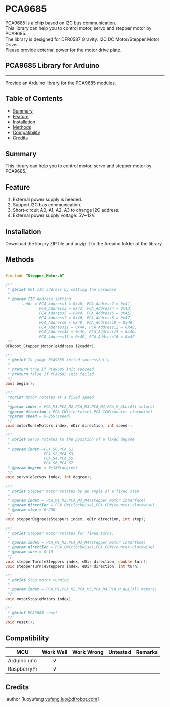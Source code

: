 # PCA9685


PCA9685 is a chip based on I2C bus communication.<br>
This library can help you to control motor, servo and stepper motor by PCA9685.<br>
The library is designed for DFR0587 Gravity: I2C DC Motor/Stepper Motor Driver.<br>
Please provide external power for the motor drive plate.<br>

## PCA9685 Library for Arduino
---------------------------------------------------------
Provide an Arduino library for the PCA9685 modules.

## Table of Contents

* [Summary](#summary)
* [Feature](#feature)
* [Installation](#installation)
* [Methods](#methods)
* [Compatibility](#compatibility)
* [Credits](#credits)
<snippet>
<content>

## Summary
This library can help you to control motor, servo and stepper motor by PCA9685.<br>

## Feature
1. External power supply is needed.
2. Support I2C bus communication.
3. Short-circuit A0, A1, A2, A3 to change I2C address.
4. External power supply voltage: 5V~12V.

## Installation

Download the library ZIP file and unzip it to the Arduino folder of the library.<br>

## Methods

```C++

#include "Stepper_Motor.h"

/*!
 * @brief Set IIC address by setting the hardware
 *
 * @param IIC Address setting
        addr = PCA_Address1 = 0x40, PCA_Address2 = 0x41,
               PCA_Address3 = 0x42, PCA_Address4 = 0x43,
               PCA_Address5 = 0x44, PCA_Address6 = 0x45,
               PCA_Address7 = 0x46, PCA_Address8 = 0x47,
               PCA_Address9 = 0x48, PCA_Address10 = 0x49, 
               PCA_Address11 = 0x4A, PCA_Address12 = 0x4B,
               PCA_Address13 = 0x4C, PCA_Address14 = 0x4D,
               PCA_Address15 = 0x4E, PCA_Address16 = 0x4F
 */
DFRobot_Stepper_Motor(eAddress i2caddr);

/*!
 * @brief To judge PCA9685 inited successfully
 *
 * @return true if PCA9685 init succeed
 * @return false if PCA9685 init failed
 */
bool begin();

/*!
 *@brief Motor rotates at a fixed speed
 *
 *@param index = PCA_M1,PCA_M2,PCA_M3,PCA_M4,PCA_M_ALL(All motors)
 *@param direction = PCA_CW(clockwise),PCA_CCW(counter-clockwise)
 *@param speed = 0~255(speed)
 */
void motorRun(eMotors index, eDir direction, int speed);

/*!
 * @brief Servo rotates to the position of a fixed degree
 * 
 * @param index =PCA_S0,PCA_S1,
                 PCA_S2,PCA_S3,
                 PCA_S4,PCA_S5,
                 PCA_S6,PCA_S7
 * @param degree = 0~180(degree)
 */
void servo(eServos index, int degree);

/*!
 * @brief Stepper motor rotates by an angle of a fixed step
 *
 * @param index = PCA_M1_M2,PCA_M3_M4(stepper motor interface)
 * @param direction = PCA_CW(clockwise),PCA_CCW(counter-clockwise)
 * @param step = 0~200
 */
void stepperDegree(eSteppers index, eDir direction, int step);

/*!
 * @brief Stepper motor rotates for fixed turns.
 *
 * @param index = PCA_M1_M2,PCA_M3_M4(stepper motor interface)
 * @param direction = PCA_CW(clockwise),PCA_CCW(counter-clockwise)
 * @param turn = 0~10
 */
void stepperTurn(eSteppers index, eDir direction, double turn);
void stepperTurn(eSteppers index, eDir direction, int turn);

/*!
 * @brief Stop motor running
 *
 * @param index = PCA_M1,PCA_M2,PCA_M3,PCA_M4,PCA_M_ALL(All motors)
 */
void motorStop(eMotors index);

/*!
 * @brief PCA9685 reset
 */
void reset();
```



## Compatibility

MCU                | Work Well | Work Wrong | Untested  | Remarks
------------------ | :----------: | :----------: | :---------: | -----
Arduino uno |       √      |             |            | 
RaspberryPi |       √      |             |            | 


## Credits

·author [luoyufeng yufeng.luo@dfrobot.com]
